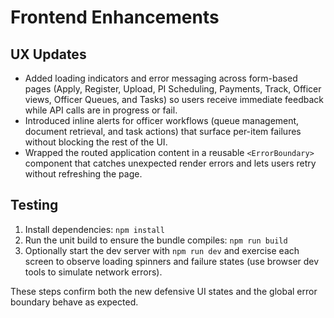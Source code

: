 # Frontend Enhancements

## UX Updates
- Added loading indicators and error messaging across form-based pages (Apply, Register, Upload, PI Scheduling, Payments, Track, Officer views, Officer Queues, and Tasks) so users receive immediate feedback while API calls are in progress or fail.
- Introduced inline alerts for officer workflows (queue management, document retrieval, and task actions) that surface per-item failures without blocking the rest of the UI.
- Wrapped the routed application content in a reusable `<ErrorBoundary>` component that catches unexpected render errors and lets users retry without refreshing the page.

## Testing
1. Install dependencies: `npm install`
2. Run the unit build to ensure the bundle compiles: `npm run build`
3. Optionally start the dev server with `npm run dev` and exercise each screen to observe loading spinners and failure states (use browser dev tools to simulate network errors).

These steps confirm both the new defensive UI states and the global error boundary behave as expected.
